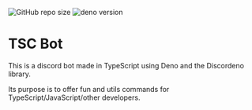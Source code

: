 ![GitHub repo size](https://img.shields.io/github/repo-size/Ayfri/tsc)
![deno version](https://img.shields.io/badge/deno-1.7.0-grey?logo=deno)

# TSC Bot

This is a discord bot made in TypeScript using Deno and the Discordeno library.

Its purpose is to offer fun and utils commands for TypeScript/JavaScript/other developers.
